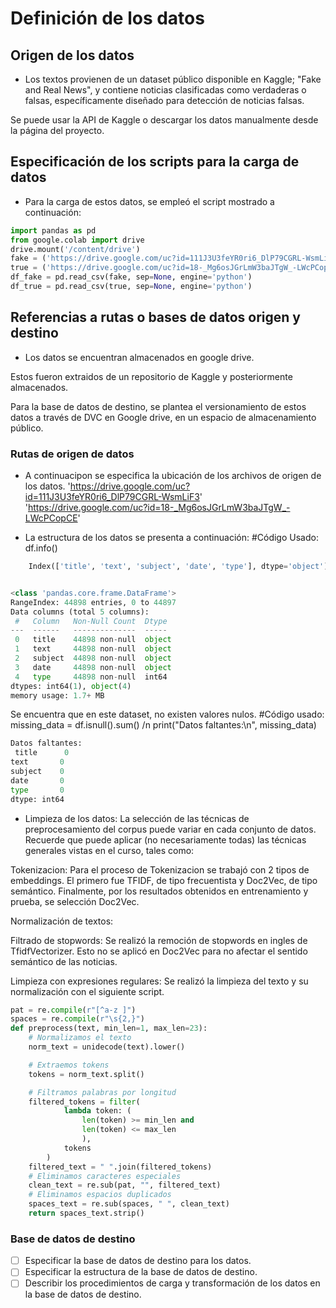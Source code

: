 # Definición de los datos

## Origen de los datos

- Los textos provienen de un dataset público disponible en Kaggle;
"Fake and Real News", y contiene noticias clasificadas como verdaderas o falsas, específicamente diseñado para detección de noticias falsas.

Se puede usar la API de Kaggle o descargar los datos manualmente desde la página del proyecto.

## Especificación de los scripts para la carga de datos

- Para la carga de estos datos, se empleó el script mostrado a continuación:

```python
import pandas as pd
from google.colab import drive
drive.mount('/content/drive')
fake = ('https://drive.google.com/uc?id=111J3U3feYR0ri6_DlP79CGRL-WsmLiF3')
true = ('https://drive.google.com/uc?id=18-_Mg6osJGrLmW3baJTgW_-LWcPCopCE')
df_fake = pd.read_csv(fake, sep=None, engine='python')
df_true = pd.read_csv(true, sep=None, engine='python')
```

## Referencias a rutas o bases de datos origen y destino

- Los datos se encuentran almacenados en google drive.

Estos fueron extraidos de un repositorio de Kaggle y posteriormente almacenados.

Para la base de datos de destino, se plantea el versionamiento de estos datos a través de DVC en Google drive, en un espacio de almacenamiento público.

### Rutas de origen de datos

- A continuacipon se especifica la ubicación de los archivos de origen de los datos.
    'https://drive.google.com/uc?id=111J3U3feYR0ri6_DlP79CGRL-WsmLiF3'
    'https://drive.google.com/uc?id=18-_Mg6osJGrLmW3baJTgW_-LWcPCopCE'

- La estructura de los datos se presenta a continuación:   #Código Usado: df.info()
```python
    Index(['title', 'text', 'subject', 'date', 'type'], dtype='object')


<class 'pandas.core.frame.DataFrame'>
RangeIndex: 44898 entries, 0 to 44897
Data columns (total 5 columns):
 #   Column   Non-Null Count  Dtype 
---  ------   --------------  ----- 
 0   title    44898 non-null  object
 1   text     44898 non-null  object
 2   subject  44898 non-null  object
 3   date     44898 non-null  object
 4   type     44898 non-null  int64 
dtypes: int64(1), object(4)
memory usage: 1.7+ MB
```
Se encuentra que en este dataset, no existen valores nulos. #Código usado: missing_data = df.isnull().sum() /n print("Datos faltantes:\n", missing_data)
```python
Datos faltantes:
 title      0
text       0
subject    0
date       0
type       0
dtype: int64
```
- Limpieza de los datos:
La selección de las técnicas de preprocesamiento del corpus puede variar en cada conjunto de datos. Recuerde que puede aplicar (no necesariamente todas) las técnicas generales vistas en el curso, tales como:

Tokenizacion: Para el proceso de Tokenizacion se trabajó con 2 tipos de embeddings. El primero fue TFIDF, de tipo frecuentista y Doc2Vec, de tipo semántico.
    Finalmente, por los resultados obtenidos en entrenamiento y prueba, se selección Doc2Vec.

Normalización de textos:

Filtrado de stopwords: Se realizó la remoción de stopwords en ingles de TfidfVectorizer. Esto no se aplicó en Doc2Vec para no afectar el sentido semántico de las noticias.

Limpieza con expresiones regulares: Se realizó la limpieza del texto y su normalización con el siguiente script.

```python
pat = re.compile(r"[^a-z ]")
spaces = re.compile(r"\s{2,}")
def preprocess(text, min_len=1, max_len=23):
    # Normalizamos el texto
    norm_text = unidecode(text).lower()

    # Extraemos tokens
    tokens = norm_text.split()

    # Filtramos palabras por longitud
    filtered_tokens = filter(
            lambda token: (
                len(token) >= min_len and
                len(token) <= max_len
                ),
            tokens
        )
    filtered_text = " ".join(filtered_tokens)
    # Eliminamos caracteres especiales
    clean_text = re.sub(pat, "", filtered_text)
    # Eliminamos espacios duplicados
    spaces_text = re.sub(spaces, " ", clean_text)
    return spaces_text.strip()
```

### Base de datos de destino

- [ ] Especificar la base de datos de destino para los datos.
- [ ] Especificar la estructura de la base de datos de destino.
- [ ] Describir los procedimientos de carga y transformación de los datos en la base de datos de destino.
